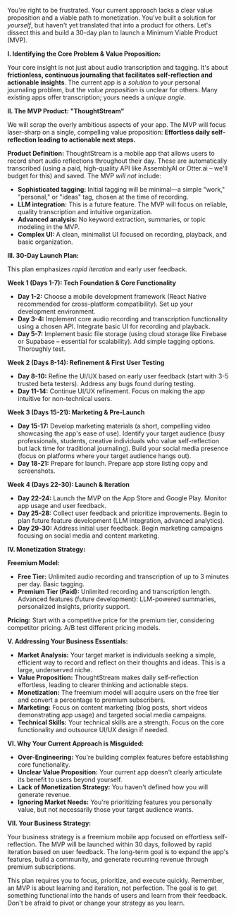 You're right to be frustrated. Your current approach lacks a clear value proposition and a viable path to monetization.  You've built a solution for *yourself*, but haven't yet translated that into a product for others.  Let's dissect this and build a 30-day plan to launch a Minimum Viable Product (MVP).

**I. Identifying the Core Problem & Value Proposition:**

Your core insight is not just about audio transcription and tagging. It's about **frictionless, continuous journaling that facilitates self-reflection and actionable insights**.  The current app is a *solution* to your personal journaling problem, but the *value proposition* is unclear for others.  Many existing apps offer transcription; yours needs a *unique angle*.

**II.  The MVP Product: "ThoughtStream"**

We will scrap the overly ambitious aspects of your app. The MVP will focus laser-sharp on a single, compelling value proposition: **Effortless daily self-reflection leading to actionable next steps.**

**Product Definition:** ThoughtStream is a mobile app that allows users to record short audio reflections throughout their day.  These are automatically transcribed (using a paid, high-quality API like AssemblyAI or Otter.ai – we'll budget for this) and saved. The MVP *will not* include:

* **Sophisticated tagging:**  Initial tagging will be minimal—a simple "work," "personal," or "ideas" tag, chosen at the time of recording.
* **LLM integration:**  This is a future feature.  The MVP will focus on reliable, quality transcription and intuitive organization.
* **Advanced analysis:** No keyword extraction, summaries, or topic modeling in the MVP.
* **Complex UI:** A clean, minimalist UI focused on recording, playback, and basic organization.

**III. 30-Day Launch Plan:**

This plan emphasizes *rapid iteration* and early user feedback.

**Week 1 (Days 1-7): Tech Foundation & Core Functionality**

* **Day 1-2:**  Choose a mobile development framework (React Native recommended for cross-platform compatibility).  Set up your development environment.
* **Day 3-4:**  Implement core audio recording and transcription functionality using a chosen API. Integrate basic UI for recording and playback.
* **Day 5-7:**  Implement basic file storage (using cloud storage like Firebase or Supabase – essential for scalability). Add simple tagging options. Thoroughly test.

**Week 2 (Days 8-14): Refinement & First User Testing**

* **Day 8-10:**  Refine the UI/UX based on early user feedback (start with 3-5 trusted beta testers). Address any bugs found during testing.
* **Day 11-14:**  Continue UI/UX refinement. Focus on making the app intuitive for non-technical users.

**Week 3 (Days 15-21): Marketing & Pre-Launch**

* **Day 15-17:** Develop marketing materials (a short, compelling video showcasing the app's ease of use). Identify your target audience (busy professionals, students, creative individuals who value self-reflection but lack time for traditional journaling).  Build your social media presence (focus on platforms where your target audience hangs out).
* **Day 18-21:**  Prepare for launch. Prepare app store listing copy and screenshots.

**Week 4 (Days 22-30): Launch & Iteration**

* **Day 22-24:** Launch the MVP on the App Store and Google Play.  Monitor app usage and user feedback.
* **Day 25-28:** Collect user feedback and prioritize improvements. Begin to plan future feature development (LLM integration, advanced analytics).
* **Day 29-30:**  Address initial user feedback. Begin marketing campaigns focusing on social media and content marketing.

**IV. Monetization Strategy:**

**Freemium Model:**

* **Free Tier:**  Unlimited audio recording and transcription of up to 3 minutes per day. Basic tagging.
* **Premium Tier (Paid):**  Unlimited recording and transcription length. Advanced features (future development): LLM-powered summaries, personalized insights, priority support.

**Pricing:** Start with a competitive price for the premium tier, considering competitor pricing.  A/B test different pricing models.

**V. Addressing Your Business Essentials:**

* **Market Analysis:**  Your target market is individuals seeking a simple, efficient way to record and reflect on their thoughts and ideas.  This is a large, underserved niche.
* **Value Proposition:** ThoughtStream makes daily self-reflection effortless, leading to clearer thinking and actionable steps.
* **Monetization:** The freemium model will acquire users on the free tier and convert a percentage to premium subscribers.
* **Marketing:**  Focus on content marketing (blog posts, short videos demonstrating app usage) and targeted social media campaigns.
* **Technical Skills:** Your technical skills are a strength.  Focus on the core functionality and outsource UI/UX design if needed.


**VI.  Why Your Current Approach is Misguided:**

* **Over-Engineering:**  You're building complex features before establishing core functionality.
* **Unclear Value Proposition:** Your current app doesn't clearly articulate its benefit to users beyond yourself.
* **Lack of Monetization Strategy:**  You haven't defined how you will generate revenue.
* **Ignoring Market Needs:** You're prioritizing features you personally value, but not necessarily those your target audience wants.

**VII.  Your Business Strategy:**

Your business strategy is a freemium mobile app focused on effortless self-reflection.  The MVP will be launched within 30 days, followed by rapid iteration based on user feedback.  The long-term goal is to expand the app's features, build a community, and generate recurring revenue through premium subscriptions.

This plan requires you to focus, prioritize, and execute quickly. Remember, an MVP is about learning and iteration, not perfection.  The goal is to get something functional into the hands of users and learn from their feedback.  Don't be afraid to pivot or change your strategy as you learn.
